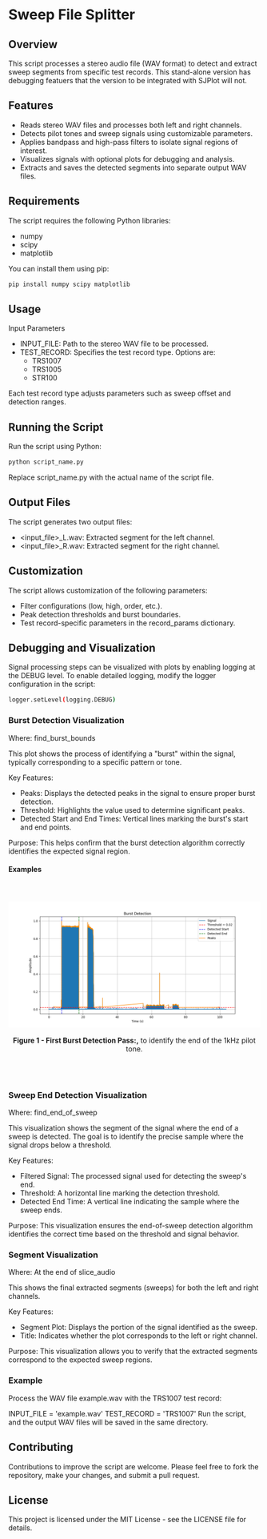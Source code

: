 # Sweep File Splitter

## Overview
This script processes a stereo audio file (WAV format) to detect and extract sweep segments from specific test records.  This stand-alone version has debugging featuers that the version to be integrated with SJPlot will not. 

## Features
- Reads stereo WAV files and processes both left and right channels.
- Detects pilot tones and sweep signals using customizable parameters.
- Applies bandpass and high-pass filters to isolate signal regions of interest.
- Visualizes signals with optional plots for debugging and analysis.
- Extracts and saves the detected segments into separate output WAV files.

## Requirements
The script requires the following Python libraries:

- numpy
- scipy
- matplotlib

You can install them using pip:

```bash
pip install numpy scipy matplotlib
```

## Usage
Input Parameters
 - INPUT_FILE: Path to the stereo WAV file to be processed.
 - TEST_RECORD: Specifies the test record type. Options are:
    - TRS1007
    - TRS1005
    - STR100

Each test record type adjusts parameters such as sweep offset and detection ranges.

## Running the Script
Run the script using Python:

```bash
python script_name.py
```

Replace script_name.py with the actual name of the script file.

## Output Files
The script generates two output files:

- <input_file>_L.wav: Extracted segment for the left channel.
- <input_file>_R.wav: Extracted segment for the right channel.

## Customization
The script allows customization of the following parameters:

- Filter configurations (low, high, order, etc.).
- Peak detection thresholds and burst boundaries.
- Test record-specific parameters in the record_params dictionary.

## Debugging and Visualization
Signal processing steps can be visualized with plots by enabling logging at the DEBUG level.
To enable detailed logging, modify the logger configuration in the script:

```bash
logger.setLevel(logging.DEBUG)
```

### Burst Detection Visualization
Where: find_burst_bounds

This plot shows the process of identifying a "burst" within the signal, typically corresponding to a specific pattern or tone.

Key Features:
- Peaks: Displays the detected peaks in the signal to ensure proper burst detection.
- Threshold: Highlights the value used to determine significant peaks.
- Detected Start and End Times: Vertical lines marking the burst's start and end points.

Purpose: This helps confirm that the burst detection algorithm correctly identifies the expected signal region.

#### Examples

<br/>
<div align="center" style="padding: 20px 0;">
    <img src="images/Figure_1.png" alt="Example Plot.">
    <p><b>Figure 1 - First Burst Detection Pass:,</b> to identify the end of the 1kHz pilot tone.</p>
</div>
<br/>

### Sweep End Detection Visualization
Where: find_end_of_sweep

This visualization shows the segment of the signal where the end of a sweep is detected. The goal is to identify the precise sample where the signal drops below a threshold.

Key Features:
- Filtered Signal: The processed signal used for detecting the sweep's end.
- Threshold: A horizontal line marking the detection threshold.
- Detected End Time: A vertical line indicating the sample where the sweep ends.

Purpose: This visualization ensures the end-of-sweep detection algorithm identifies the correct time based on the threshold and signal behavior.

### Segment Visualization
Where: At the end of slice_audio

This shows the final extracted segments (sweeps) for both the left and right channels.

Key Features:
- Segment Plot: Displays the portion of the signal identified as the sweep.
- Title: Indicates whether the plot corresponds to the left or right channel.

Purpose: This visualization allows you to verify that the extracted segments correspond to the expected sweep regions.


### Example
Process the WAV file example.wav with the TRS1007 test record:

INPUT_FILE = 'example.wav'
TEST_RECORD = 'TRS1007'
Run the script, and the output WAV files will be saved in the same directory.

## Contributing
Contributions to improve the script are welcome. Please feel free to fork the repository, make your changes, and submit a pull request.

## License
This project is licensed under the MIT License - see the LICENSE file for details.
